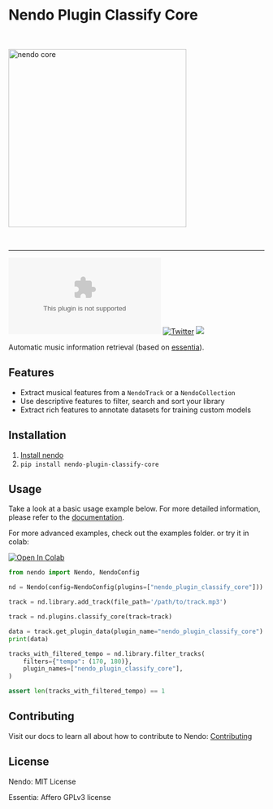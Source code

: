 # Nendo Plugin Classify Core

<br>
<p align="left">
    <img src="https://okio.ai/docs/assets/nendo_core_logo.png" width="350" alt="nendo core">
</p>
<br>

---

![Documentation](https://img.shields.io/website/https/nendo.ai)
[![Twitter](https://img.shields.io/twitter/url/https/twitter.com/okio_ai.svg?style=social&label=Follow%20%40okio_ai)](https://twitter.com/okio_ai) [![](https://dcbadge.vercel.app/api/server/gaZMZKzScj?compact=true&style=flat)](https://discord.gg/gaZMZKzScj)

Automatic music information retrieval (based on [essentia](https://essentia.upf.edu/)).

## Features

- Extract musical features from a `NendoTrack` or a `NendoCollection`
- Use descriptive features to filter, search and sort your library
- Extract rich features to annotate datasets for training custom models

## Installation

1. [Install nendo](https://github.com/okio-ai/nendo#installation)
2. `pip install nendo-plugin-classify-core`

## Usage

Take a look at a basic usage example below.
For more detailed information, please refer to the [documentation](https://okio.ai/docs/classify-core/advanced).

For more advanced examples, check out the examples folder.
or try it in colab:

<a target="_blank" href="https://colab.research.google.com/drive/1mmbjf0NfsF596p2zDWBDryuxvFYMGAzO?usp=sharing">
    <img src="https://colab.research.google.com/assets/colab-badge.svg" alt="Open In Colab"/>
</a>


```python
from nendo import Nendo, NendoConfig

nd = Nendo(config=NendoConfig(plugins=["nendo_plugin_classify_core"]))

track = nd.library.add_track(file_path='/path/to/track.mp3')

track = nd.plugins.classify_core(track=track)

data = track.get_plugin_data(plugin_name="nendo_plugin_classify_core")
print(data)

tracks_with_filtered_tempo = nd.library.filter_tracks(
    filters={"tempo": (170, 180)},
    plugin_names=["nendo_plugin_classify_core"],
)

assert len(tracks_with_filtered_tempo) == 1
```

## Contributing

Visit our docs to learn all about how to contribute to Nendo: [Contributing](https://okio.ai/docs/contributing/)

## License

Nendo: MIT License

Essentia: Affero GPLv3 license